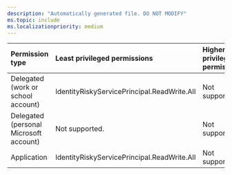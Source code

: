 ```yaml
---
description: "Automatically generated file. DO NOT MODIFY"
ms.topic: include
ms.localizationpriority: medium
---
```


|Permission type|Least privileged permissions|Higher privileged permissions|
|:---|:---|:---|
|Delegated (work or school account)|IdentityRiskyServicePrincipal.ReadWrite.All|Not supported.|
|Delegated (personal Microsoft account)|Not supported.|Not supported.|
|Application|IdentityRiskyServicePrincipal.ReadWrite.All|Not supported.|

